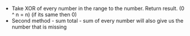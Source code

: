 - Take XOR of every number in the range to the number. Return result. (0 ^ n = n) (if its same then 0)
- Second method - sum total - sum of every number will also give us the number that is missing